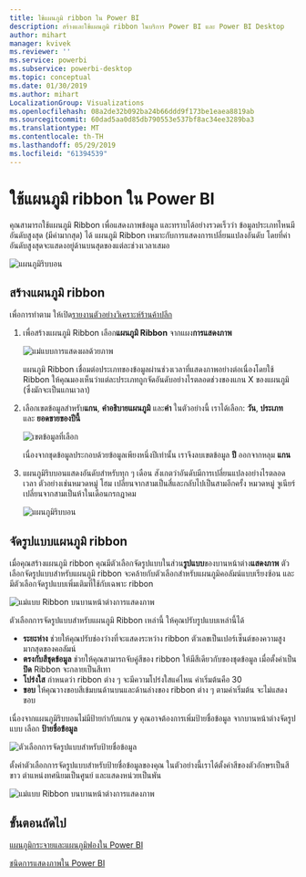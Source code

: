 ```yaml
---
title: ใช้แผนภูมิ ribbon ใน Power BI
description: สร้างและใช้แผนภูมิ ribbon ในบริการ Power BI และ Power BI Desktop
author: mihart
manager: kvivek
ms.reviewer: ''
ms.service: powerbi
ms.subservice: powerbi-desktop
ms.topic: conceptual
ms.date: 01/30/2019
ms.author: mihart
LocalizationGroup: Visualizations
ms.openlocfilehash: 08a2de32b092ba24b66ddd9f173be1eaea8819ab
ms.sourcegitcommit: 60dad5aa0d85db790553e537bf8ac34ee3289ba3
ms.translationtype: MT
ms.contentlocale: th-TH
ms.lasthandoff: 05/29/2019
ms.locfileid: "61394539"
---
```

# <a name="use-ribbon-charts-in-power-bi"></a>ใช้แผนภูมิ ribbon ใน Power BI
คุณสามารถใช้แผนภูมิ Ribbon เพื่อแสดงภาพข้อมูล และทราบได้อย่างรวดเร็วว่า ข้อมูลประเภทไหนมีอันดับสูงสุด (มีค่ามากสุด) ได้ แผนภูมิ Ribbon เหมาะกับการแสดงการเปลี่ยนแปลงอันดับ โดยที่ค่าอันดับสูงสุดจะแสดงอยู่ด้านบนสุดของแต่ละช่วงเวลาเสมอ 

![แผนภูมิริบบอน](media/desktop-ribbon-charts/ribbon-charts_01.png)

## <a name="create-a-ribbon-chart"></a>สร้างแผนภูมิ ribbon
เพื่อการทำตาม ให้เปิด[รายงานตัวอย่างวิเคราะห์ร้านค้าปลีก](../sample-retail-analysis.md) 

1. เพื่อสร้างแผนภูมิ Ribbon เลือก**แผนภูมิ Ribbon** จากแผง**การแสดงภาพ**

    ![แม่แบบการแสดงผลด้วยภาพ](media/desktop-ribbon-charts/ribbon-charts_02.png)

    แผนภูมิ Ribbon เชื่อมต่อประเภทของข้อมูลผ่านช่วงเวลาที่แสดงภาพอย่างต่อเนื่องโดยใช้ Ribbon ให้คุณมองเห็นว่าแต่ละประเภทถูกจัดอันดับอย่างไรตลอดช่วงของแกน X ของแผนภูมิ (ซึ่งมักจะเป็นแกนเวลา)

2. เลือกเขตข้อมูลสำหรับ**แกน**, **คำอธิบายแผนภูมิ** และ**ค่า**  ในตัวอย่างนี้ เราได้เลือก: **วัน**, **ประเภท** และ **ยอดขายของปีนี้**  

    ![เขตข้อมูลที่เลือก](media/desktop-ribbon-charts/power-bi-ribbon-values.png)

    เนื่องจากชุดข้อมูลประกอบด้วยข้อมูลเพียงหนึ่งปีเท่านั้น เราจึงลบเขตข้อมูล **ปี** ออกจากหลุม **แกน** 

3. แผนภูมิริบบอนแสดงอันดับสำหรับทุก ๆ เดือน สังเกตว่าอันดับมีการเปลี่ยนแปลงอย่างไรตลอดเวลา  ตัวอย่างเช่นหมวดหมู่ โฮม เปลี่ยนจากสามเป็นสี่และกลับไปเป็นสามอีกครั้ง หมวดหมู่ จูเนียร์ เปลี่ยนจากสามเป็นห้าในเดือนกรกฎาคม 

    ![แผนภูมิริบบอน](media/desktop-ribbon-charts/power-bi-ribbon.png)

## <a name="format-a-ribbon-chart"></a>จัดรูปแบบแผนภูมิ ribbon
เมื่อคุณสร้างแผนภูมิ ribbon คุณมีตัวเลือกจัดรูปแบบในส่วน**รูปแบบ**ของบานหน้าต่าง**แสดงภาพ** ตัวเลือกจัดรูปแบบสำหรับแผนภูมิ ribbon จะคล้ายกับตัวเลือกสำหรับแผนภูมิคอลัมน์แบบเรียงซ้อน และมีตัวเลือกจัดรูปแบบเพิ่มเติมที่ใช้กับเฉพาะ ribbon

![แม่แบบ Ribbon บนบานหน้าต่างการแสดงภาพ](media/desktop-ribbon-charts/power-bi-format-ribbon.png)

ตัวเลือกการจัดรูปแบบสำหรับแผนภูมิ Ribbon เหล่านี้ ให้คุณปรับรูปแบบเหล่านี้ได้

* **ระยะห่าง** ช่วยให้คุณปรับช่องว่างที่จะแสดงระหว่าง ribbon ตัวเลขเป็นเปอร์เซ็นต์ของความสูงมากสุดของคอลัมน์
* **ตรงกับสีชุดข้อมูล** ช่วยให้คุณสามารถจับคู่สีของ ribbon ให้มีสีเดียวกับของชุดข้อมูล เมื่อตั้งค่าเป็น **ปิด** Ribbon จะกลายเป็นสีเทา
* **โปร่งใส** กำหนดว่า ribbon ต่าง ๆ จะมีความโปร่งใสแค่ไหน ค่าเริ่มต้นคือ 30
* **ขอบ** ให้คุณวางขอบสีเข้มบนด้านบนและด้านล่างของ ribbon ต่าง ๆ ตามค่าเริ่มต้น จะไม่แสดงขอบ

เนื่องจากแผนภูมิริบบอนไม่มีป้ายกำกับแกน y คุณอาจต้องการเพิ่มป้ายชื่อข้อมูล จากบานหน้าต่างจัดรูปแบบ เลือก **ป้ายชื่อข้อมูล** 

![ตัวเลือกการจัดรูปแบบสำหรับป้ายชื่อข้อมูล](media/desktop-ribbon-charts/power-bi-labels.png)

ตั้งค่าตัวเลือกการจัดรูปแบบสำหรับป้ายชื่อข้อมูลของคุณ  ในตัวอย่างนี้เราได้ตั้งค่าสีของตัวอักษรเป็นสีขาว ตำแหน่งทศนิยมเป็นศูนย์ และแสดงหน่วยเป็นพัน 

![แม่แบบ Ribbon บนบานหน้าต่างการแสดงภาพ](media/desktop-ribbon-charts/power-bi-data-labels.png)

## <a name="next-steps"></a>ขั้นตอนถัดไป

[แผนภูมิกระจายและแผนภูมิฟองใน Power BI](power-bi-visualization-scatter.md)

[ชนิดการแสดงภาพใน Power BI](power-bi-visualization-types-for-reports-and-q-and-a.md)